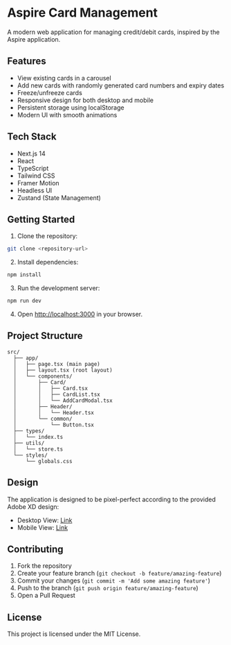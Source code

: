 # Aspire Card Management

A modern web application for managing credit/debit cards, inspired by the Aspire application.

## Features

- View existing cards in a carousel
- Add new cards with randomly generated card numbers and expiry dates
- Freeze/unfreeze cards
- Responsive design for both desktop and mobile
- Persistent storage using localStorage
- Modern UI with smooth animations

## Tech Stack

- Next.js 14
- React
- TypeScript
- Tailwind CSS
- Framer Motion
- Headless UI
- Zustand (State Management)

## Getting Started

1. Clone the repository:
```bash
git clone <repository-url>
```

2. Install dependencies:
```bash
npm install
```

3. Run the development server:
```bash
npm run dev
```

4. Open [http://localhost:3000](http://localhost:3000) in your browser.

## Project Structure

```
src/
  ├── app/
  │   ├── page.tsx (main page)
  │   ├── layout.tsx (root layout)
  │   └── components/
  │       ├── Card/
  │       │   ├── Card.tsx
  │       │   ├── CardList.tsx
  │       │   └── AddCardModal.tsx
  │       ├── Header/
  │       │   └── Header.tsx
  │       └── common/
  │           └── Button.tsx
  ├── types/
  │   └── index.ts
  ├── utils/
  │   └── store.ts
  └── styles/
      └── globals.css
```

## Design

The application is designed to be pixel-perfect according to the provided Adobe XD design:
- Desktop View: [Link](https://xd.adobe.com/view/80c753f2-db2f-4dfc-b6c2-ce39a4c787f0-d594/screen/7d8639be-16a2-4dc6-9ddc-c3bcd8d8f1ee/)
- Mobile View: [Link](https://xd.adobe.com/view/80c753f2-db2f-4dfc-b6c2-ce39a4c787f0-d594)

## Contributing

1. Fork the repository
2. Create your feature branch (`git checkout -b feature/amazing-feature`)
3. Commit your changes (`git commit -m 'Add some amazing feature'`)
4. Push to the branch (`git push origin feature/amazing-feature`)
5. Open a Pull Request

## License

This project is licensed under the MIT License.
